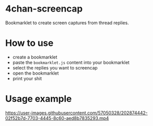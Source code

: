 # 4chan-screencap
Bookmarklet to create screen captures from thread replies.

# How to use

- create a bookmarklet
- paste the `bookmarklet.js` content into your bookmarklet
- select the replies you want to screencap
- open the bookmarklet
- print your shit

# Usage example

https://user-images.githubusercontent.com/57050328/202874442-02f52b7d-7703-4445-8c60-aed8b7835293.mp4
